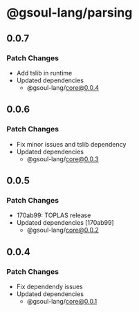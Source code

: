 # @gsoul-lang/parsing

## 0.0.7

### Patch Changes

- Add tslib in runtime
- Updated dependencies
  - @gsoul-lang/core@0.0.4

## 0.0.6

### Patch Changes

- Fix minor issues and tslib dependency
- Updated dependencies
  - @gsoul-lang/core@0.0.3

## 0.0.5

### Patch Changes

- 170ab99: TOPLAS release
- Updated dependencies [170ab99]
  - @gsoul-lang/core@0.0.2

## 0.0.4

### Patch Changes

- Fix dependendy issues
- Updated dependencies
  - @gsoul-lang/core@0.0.1
